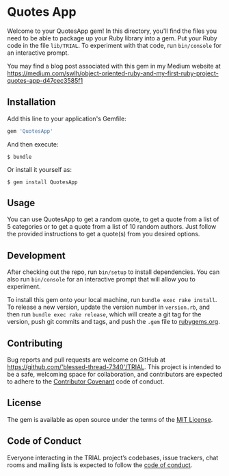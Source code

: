 # Quotes App

Welcome to your QuotesApp gem! In this directory, you'll find the files you need to be able to package up your Ruby library into a gem. Put your Ruby code in the file `lib/TRIAL`. To experiment with that code, run `bin/console` for an interactive prompt.

You may find a blog post associated with this gem in my Medium website at 
https://medium.com/swlh/object-oriented-ruby-and-my-first-ruby-project-quotes-app-d47cec3585f1

## Installation

Add this line to your application's Gemfile:

```ruby
gem 'QuotesApp'
```

And then execute:

    $ bundle

Or install it yourself as:

    $ gem install QuotesApp

## Usage

You can use QuotesApp to get a random quote, to get a quote from a list of 5 categories or to get a quote from a list of 10 random authors. Just follow the provided instructions to get a quote(s) from you desired options. 

## Development

After checking out the repo, run `bin/setup` to install dependencies. You can also run `bin/console` for an interactive prompt that will allow you to experiment.

To install this gem onto your local machine, run `bundle exec rake install`. To release a new version, update the version number in `version.rb`, and then run `bundle exec rake release`, which will create a git tag for the version, push git commits and tags, and push the `.gem` file to [rubygems.org](https://rubygems.org).

## Contributing

Bug reports and pull requests are welcome on GitHub at https://github.com/'blessed-thread-7340'/TRIAL. This project is intended to be a safe, welcoming space for collaboration, and contributors are expected to adhere to the [Contributor Covenant](http://contributor-covenant.org) code of conduct.

## License

The gem is available as open source under the terms of the [MIT License](https://opensource.org/licenses/MIT).

## Code of Conduct

Everyone interacting in the TRIAL project’s codebases, issue trackers, chat rooms and mailing lists is expected to follow the [code of conduct](https://github.com/'blessed-thread-7340'/TRIAL/blob/master/CODE_OF_CONDUCT.md).
